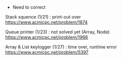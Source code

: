 * Need to correct 

Stack squence (1/21) : print-out over 
https://www.acmicpc.net/problem/1874

Queue printer (1/23) : not solved yet (Array, Node)
https://www.acmicpc.net/problem/1966

Array & List keylogger (1/27) :  time over, runtime error
https://www.acmicpc.net/problem/5397




